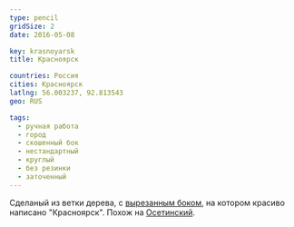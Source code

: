 ```yaml
---
type: pencil
gridSize: 2
date: 2016-05-08

key: krasnoyarsk
title: Красноярск

countries: Россия
cities: Красноярск
latlng: 56.003237, 92.813543
geo: RUS

tags:
  - ручная работа
  - город
  - скошенный бок
  - нестандартный
  - круглый
  - без резинки
  - заточенный
---
```


Сделаный из ветки дерева, с [вырезанным боком](?tag=скошенный%20бок), на котором красиво написано "Красноярск". Похож на [Осетинский](?display=osetia).
